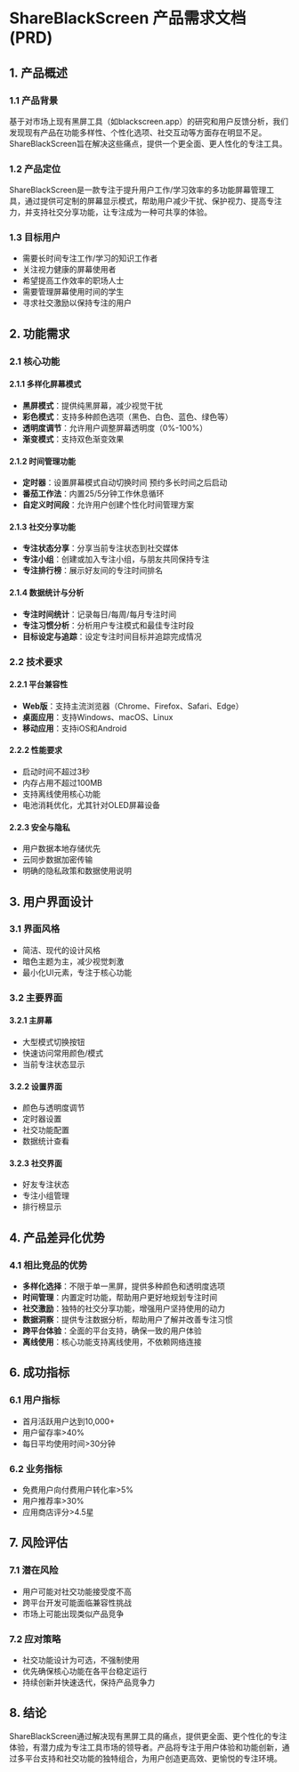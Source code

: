 # ShareBlackScreen 产品需求文档 (PRD)

## 1. 产品概述

### 1.1 产品背景
基于对市场上现有黑屏工具（如blackscreen.app）的研究和用户反馈分析，我们发现现有产品在功能多样性、个性化选项、社交互动等方面存在明显不足。ShareBlackScreen旨在解决这些痛点，提供一个更全面、更人性化的专注工具。

### 1.2 产品定位
ShareBlackScreen是一款专注于提升用户工作/学习效率的多功能屏幕管理工具，通过提供可定制的屏幕显示模式，帮助用户减少干扰、保护视力、提高专注力，并支持社交分享功能，让专注成为一种可共享的体验。

### 1.3 目标用户
- 需要长时间专注工作/学习的知识工作者
- 关注视力健康的屏幕使用者
- 希望提高工作效率的职场人士
- 需要管理屏幕使用时间的学生
- 寻求社交激励以保持专注的用户

## 2. 功能需求

### 2.1 核心功能

#### 2.1.1 多样化屏幕模式
- **黑屏模式**：提供纯黑屏幕，减少视觉干扰
- **彩色模式**：支持多种颜色选项（黑色、白色、蓝色、绿色等）
- **透明度调节**：允许用户调整屏幕透明度（0%-100%）
- **渐变模式**：支持双色渐变效果

#### 2.1.2 时间管理功能
- **定时器**：设置屏幕模式自动切换时间
预约多长时间之后启动
- **番茄工作法**：内置25/5分钟工作休息循环
- **自定义时间段**：允许用户创建个性化时间管理方案

#### 2.1.3 社交分享功能
- **专注状态分享**：分享当前专注状态到社交媒体
- **专注小组**：创建或加入专注小组，与朋友共同保持专注
- **专注排行榜**：展示好友间的专注时间排名

#### 2.1.4 数据统计与分析
- **专注时间统计**：记录每日/每周/每月专注时间
- **专注习惯分析**：分析用户专注模式和最佳专注时段
- **目标设定与追踪**：设定专注时间目标并追踪完成情况

### 2.2 技术要求

#### 2.2.1 平台兼容性
- **Web版**：支持主流浏览器（Chrome、Firefox、Safari、Edge）
- **桌面应用**：支持Windows、macOS、Linux
- **移动应用**：支持iOS和Android

#### 2.2.2 性能要求
- 启动时间不超过3秒
- 内存占用不超过100MB
- 支持离线使用核心功能
- 电池消耗优化，尤其针对OLED屏幕设备

#### 2.2.3 安全与隐私
- 用户数据本地存储优先
- 云同步数据加密传输
- 明确的隐私政策和数据使用说明

## 3. 用户界面设计

### 3.1 界面风格
- 简洁、现代的设计风格
- 暗色主题为主，减少视觉刺激
- 最小化UI元素，专注于核心功能

### 3.2 主要界面

#### 3.2.1 主屏幕
- 大型模式切换按钮
- 快速访问常用颜色/模式
- 当前专注状态显示

#### 3.2.2 设置界面
- 颜色与透明度调节
- 定时器设置
- 社交功能配置
- 数据统计查看

#### 3.2.3 社交界面
- 好友专注状态
- 专注小组管理
- 排行榜显示

## 4. 产品差异化优势

### 4.1 相比竞品的优势
- **多样化选择**：不限于单一黑屏，提供多种颜色和透明度选项
- **时间管理**：内置定时功能，帮助用户更好地规划专注时间
- **社交激励**：独特的社交分享功能，增强用户坚持使用的动力
- **数据洞察**：提供专注数据分析，帮助用户了解并改善专注习惯
- **跨平台体验**：全面的平台支持，确保一致的用户体验
- **离线使用**：核心功能支持离线使用，不依赖网络连接


## 6. 成功指标

### 6.1 用户指标
- 首月活跃用户达到10,000+
- 用户留存率>40%
- 每日平均使用时间>30分钟

### 6.2 业务指标
- 免费用户向付费用户转化率>5%
- 用户推荐率>30%
- 应用商店评分>4.5星

## 7. 风险评估

### 7.1 潜在风险
- 用户可能对社交功能接受度不高
- 跨平台开发可能面临兼容性挑战
- 市场上可能出现类似产品竞争

### 7.2 应对策略
- 社交功能设计为可选，不强制使用
- 优先确保核心功能在各平台稳定运行
- 持续创新并快速迭代，保持产品竞争力

## 8. 结论

ShareBlackScreen通过解决现有黑屏工具的痛点，提供更全面、更个性化的专注体验，有潜力成为专注工具市场的领导者。产品将专注于用户体验和功能创新，通过多平台支持和社交功能的独特组合，为用户创造更高效、更愉悦的专注环境。